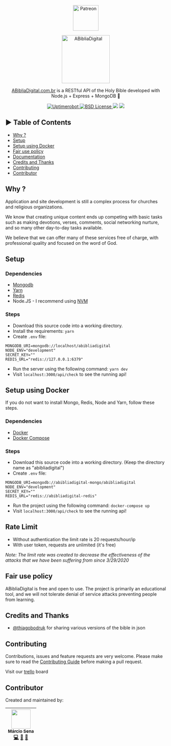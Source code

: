 <p align="center">
  <a href="https://www.patreon.com/join/marciovsena" target="_blank">
    <img src="https://cdn-std.dprcdn.net/files/acc_649651/plrSCT" height="80" alt="Patreon">
  </a>
</p>
<p align="center">
  <img src="https://www.abibliadigital.com.br/theme-v2/images/logo-a-biblia-digital.svg" alt="ABibliaDigital" width="150">
</p>
<p align="center">
  <a href="https://www.abibliadigital.com.br">ABibliaDigital.com.br</a> is a RESTful API of the Holy Bible developed with Node.js + Express + MongoDB 🚀
</p>

<p align="center">
  <a href="https://stats.uptimerobot.com/5PXmCNLM" title="Uptimerobot">
    <img src="https://img.shields.io/uptimerobot/ratio/m778918918-3e92c097147760ee39d02d36.svg" alt="Uptimerobot">
  </a>
  <a href="https://github.com/marciovsena/abibliadigital/blob/dev/LICENSE" title="license">
    <img src="https://badgen.net/badge/license/BSD/blue" alt="BSD License">
  </a>
  <a href="https://codeclimate.com/github/marciovsena/abibliadigital/maintainability"><img src="https://api.codeclimate.com/v1/badges/2cf1c4940336ad7911be/maintainability" /></a>
  <a href="https://discord.gg/Te3fkHg"><img src="https://img.shields.io/discord/722477891102834789.svg?label=&logo=discord&logoColor=ffffff&color=7389D8&labelColor=6A7EC2" /></a>  
</p>

## ► Table of Contents

- [Why ?](#why-)
- [Setup](#setup)
- [Setup using Docker](#setup-using-docker)
- [Fair use policy](#fair-use-policy)
- [Documentation](https://github.com/marciovsena/abibliadigital/blob/master/DOCUMENTATION.md)
- [Credits and Thanks](#credits-and-thanks)
- [Contributing](#contributing)
- [Contributor](#contributor)

## Why ?

Application and site development is still a complex process for churches and religious organizations.

We know that creating unique content ends up competing with basic tasks such as making devotions, verses, comments, social networking nurture, and so many other day-to-day tasks available.

We believe that we can offer many of these services free of charge, with professional quality and focused on the word of God.

## Setup

### Dependencies

- [Mongodb](https://www.mongodb.com/)
- [Yarn](https://yarnpkg.com/en/)
- [Redis](https://formulae.brew.sh/formula/redis)
- Node.JS - I recommend using [NVM](https://github.com/nvm-sh/nvm)

### Steps

- Download this source code into a working directory.
- Install the requirements: `yarn`
- Create `.env` file:

```
MONGODB_URI=mongodb://localhost/abibliadigital
NODE_ENV="development"
SECRET_KEY=""
REDIS_URL="redis://127.0.0.1:6379"
```

- Run the server using the following command: `yarn dev`
- Visit `localhost:3000/api/check` to see the running api!


## Setup using Docker

If you do not want to install Mongo, Redis, Node and Yarn, follow these steps.

### Dependencies

- [Docker](https://docs.docker.com/install/)
- [Docker Compose](https://docs.docker.com/compose/install/)

### Steps

- Download this source code into a working directory. (Keep the directory name as "abibliadigital")
- Create `.env` file:

```
MONGODB_URI=mongodb://abibliadigital-mongo/abibliadigital
NODE_ENV="development"
SECRET_KEY=""
REDIS_URL="redis://abibliadigital-redis"
```

- Run the project using the following command: `docker-compose up`
- Visit `localhost:3000/api/check` to see the running api!

## Rate Limit

- Without authentication the limit rate is 20 requests/hour/ip
- With user token, requests are unlimited (it's free)

<i>Note: The limit rate was created to decrease the effectiveness of the attacks that we have been suffering from since 3/29/2020</i>

## Fair use policy

ABibliaDigital is free and open to use. The project is primarily an educational tool, and we will not tolerate denial of service attacks preventing people from learning.

## Credits and Thanks

- [@thiagobodruk](https://github.com/thiagobodruk/) for sharing various versions of the bible in json

## Contributing

Contributions, issues and feature requests are very welcome.
Please make sure to read the [Contributing Guide](/CONTRIBUTING.md) before making a pull request.

Visit our [trello](https://trello.com/b/VPGRzM36/biblieapi) board

## Contributor

Created and maintained by:

<!-- prettier-ignore -->
| [<img src="https://avatars0.githubusercontent.com/u/3450717?s=460&v=4" width="60px;"/><br /><sub><b>Márcio Sena</b></sub>](https://github.com/marciovsena)<br />[💻](https://github.com/marciovsena/abibliadigital/commits?author=marciovsena "Code") [📖](https://github.com/marciovsena/abibliadigital/commits?author=marciovsena "Documentation") [🐛](https://github.com/marciovsena/abibliadigital/issues?q=author%3Amarciovsena "Bug reports")
| :---: |
